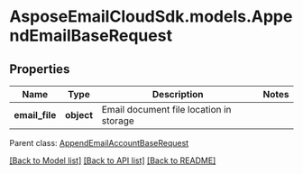# AsposeEmailCloudSdk.models.AppendEmailBaseRequest
## Properties
Name | Type | Description | Notes
------------ | ------------- | ------------- | -------------
**email_file** | **object** | Email document file location in storage              | 

 Parent class: [AppendEmailAccountBaseRequest](AppendEmailAccountBaseRequest.md)

[[Back to Model list]](README.md#documentation-for-models) [[Back to API list]](README.md#documentation-for-api-endpoints) [[Back to README]](README.md)



